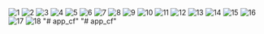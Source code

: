 ![1](./resources/images/demo/1.png)
![2](./resources/images/demo/2.png)
![3](./resources/images/demo/3.png)
![4](./resources/images/demo/4.png)
![5](./resources/images/demo/5.png)
![6](./resources/images/demo/6.png)
![7](./resources/images/demo/7.png)
![8](./resources/images/demo/8.png)
![9](./resources/images/demo/9.png)
![10](./resources/images/demo/10.png)
![11](./resources/images/demo/11.png)
![12](./resources/images/demo/12.png)
![13](./resources/images/demo/13.png)
![14](./resources/images/demo/14.png)
![15](./resources/images/demo/15.png)
![16](./resources/images/demo/16.png)
![17](./resources/images/demo/17.png)
![18](./resources/images/demo/118.png)
"# app_cf" 
"# app_cf" 
